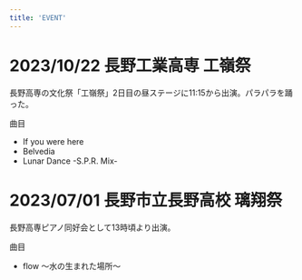 ```yaml
---
title: 'EVENT'
---
```


# 2023/10/22 長野工業高専 工嶺祭
長野高専の文化祭「工嶺祭」2日目の昼ステージに11:15から出演。パラパラを踊った。

曲目
- If you were here
- Belvedia
- Lunar Dance -S.P.R. Mix-

# 2023/07/01 長野市立長野高校 璃翔祭
長野高専ピアノ同好会として13時頃より出演。

曲目
- flow ～水の生まれた場所～
